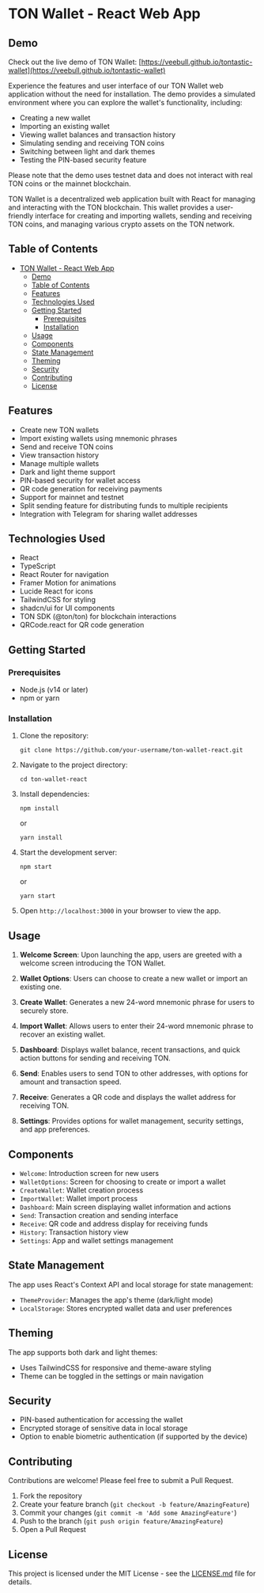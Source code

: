 # TON Wallet - React Web App

## Demo

Check out the live demo of TON Wallet: [https://veebull.github.io/tontastic-wallet](https://veebull.github.io/tontastic-wallet)

Experience the features and user interface of our TON Wallet web application without the need for installation. The demo provides a simulated environment where you can explore the wallet's functionality, including:

- Creating a new wallet
- Importing an existing wallet
- Viewing wallet balances and transaction history
- Simulating sending and receiving TON coins
- Switching between light and dark themes
- Testing the PIN-based security feature

Please note that the demo uses testnet data and does not interact with real TON coins or the mainnet blockchain.

TON Wallet is a decentralized web application built with React for managing and interacting with the TON blockchain. This wallet provides a user-friendly interface for creating and importing wallets, sending and receiving TON coins, and managing various crypto assets on the TON network.

## Table of Contents

- [TON Wallet - React Web App](#ton-wallet---react-web-app)
  - [Demo](#demo)
  - [Table of Contents](#table-of-contents)
  - [Features](#features)
  - [Technologies Used](#technologies-used)
  - [Getting Started](#getting-started)
    - [Prerequisites](#prerequisites)
    - [Installation](#installation)
  - [Usage](#usage)
  - [Components](#components)
  - [State Management](#state-management)
  - [Theming](#theming)
  - [Security](#security)
  - [Contributing](#contributing)
  - [License](#license)

## Features

- Create new TON wallets
- Import existing wallets using mnemonic phrases
- Send and receive TON coins
- View transaction history
- Manage multiple wallets
- Dark and light theme support
- PIN-based security for wallet access
- QR code generation for receiving payments
- Support for mainnet and testnet
- Split sending feature for distributing funds to multiple recipients
- Integration with Telegram for sharing wallet addresses

## Technologies Used

- React
- TypeScript
- React Router for navigation
- Framer Motion for animations
- Lucide React for icons
- TailwindCSS for styling
- shadcn/ui for UI components
- TON SDK (@ton/ton) for blockchain interactions
- QRCode.react for QR code generation

## Getting Started

### Prerequisites

- Node.js (v14 or later)
- npm or yarn

### Installation

1. Clone the repository:

   ```
   git clone https://github.com/your-username/ton-wallet-react.git
   ```

2. Navigate to the project directory:

   ```
   cd ton-wallet-react
   ```

3. Install dependencies:

   ```
   npm install
   ```

   or

   ```
   yarn install
   ```

4. Start the development server:

   ```
   npm start
   ```

   or

   ```
   yarn start
   ```

5. Open `http://localhost:3000` in your browser to view the app.

## Usage

1. **Welcome Screen**: Upon launching the app, users are greeted with a welcome screen introducing the TON Wallet.

2. **Wallet Options**: Users can choose to create a new wallet or import an existing one.

3. **Create Wallet**: Generates a new 24-word mnemonic phrase for users to securely store.

4. **Import Wallet**: Allows users to enter their 24-word mnemonic phrase to recover an existing wallet.

5. **Dashboard**: Displays wallet balance, recent transactions, and quick action buttons for sending and receiving TON.

6. **Send**: Enables users to send TON to other addresses, with options for amount and transaction speed.

7. **Receive**: Generates a QR code and displays the wallet address for receiving TON.

8. **Settings**: Provides options for wallet management, security settings, and app preferences.

## Components

- `Welcome`: Introduction screen for new users
- `WalletOptions`: Screen for choosing to create or import a wallet
- `CreateWallet`: Wallet creation process
- `ImportWallet`: Wallet import process
- `Dashboard`: Main screen displaying wallet information and actions
- `Send`: Transaction creation and sending interface
- `Receive`: QR code and address display for receiving funds
- `History`: Transaction history view
- `Settings`: App and wallet settings management

## State Management

The app uses React's Context API and local storage for state management:

- `ThemeProvider`: Manages the app's theme (dark/light mode)
- `LocalStorage`: Stores encrypted wallet data and user preferences

## Theming

The app supports both dark and light themes:

- Uses TailwindCSS for responsive and theme-aware styling
- Theme can be toggled in the settings or main navigation

## Security

- PIN-based authentication for accessing the wallet
- Encrypted storage of sensitive data in local storage
- Option to enable biometric authentication (if supported by the device)

## Contributing

Contributions are welcome! Please feel free to submit a Pull Request.

1. Fork the repository
2. Create your feature branch (`git checkout -b feature/AmazingFeature`)
3. Commit your changes (`git commit -m 'Add some AmazingFeature'`)
4. Push to the branch (`git push origin feature/AmazingFeature`)
5. Open a Pull Request

## License

This project is licensed under the MIT License - see the [LICENSE.md](LICENSE.md) file for details.
